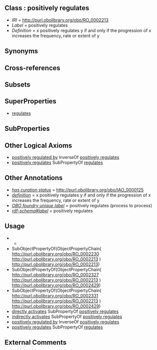 
## Class : positively regulates

 * *IRI* = http://purl.obolibrary.org/obo/RO_0002213
 * *Label* = positively regulates
 * *Definition* = x positively regulates y if and only if the progression of x increases the frequency, rate or extent of y

## Synonyms


## Cross-references


## Subsets


## SuperProperties

 * [regulates](../../RO/11/RO_0002211.md)

## SubProperties


## Other Logical Axioms

 * [positively regulated by](../../RO/36/RO_0002336.md) InverseOf [positively regulates](../../RO/13/RO_0002213.md)
 * [positively regulates](../../RO/13/RO_0002213.md) SubPropertyOf [regulates](../../RO/11/RO_0002211.md)

## Other Annotations

 * *[has curation status](../../IAO/14/IAO_0000114.md)* = http://purl.obolibrary.org/obo/IAO_0000125
 * *[definition](../../IAO/15/IAO_0000115.md)* = x positively regulates y if and only if the progression of x increases the frequency, rate or extent of y
 * *[OBO foundry unique label](../../IAO/89/IAO_0000589.md)* = positively regulates (process to process)
 * *[rdf-schema#label](../../el/rdf-schema#label.md)* = positively regulates

## Usage

 * -
 * SubObjectPropertyOf(ObjectPropertyChain( <http://purl.obolibrary.org/obo/RO_0002230> <http://purl.obolibrary.org/obo/RO_0002213> ) <http://purl.obolibrary.org/obo/RO_0002213>)
 * SubObjectPropertyOf(ObjectPropertyChain( <http://purl.obolibrary.org/obo/RO_0002327> <http://purl.obolibrary.org/obo/RO_0002213> ) <http://purl.obolibrary.org/obo/RO_0002429>)
 * SubObjectPropertyOf(ObjectPropertyChain( <http://purl.obolibrary.org/obo/RO_0002331> <http://purl.obolibrary.org/obo/RO_0002213> ) <http://purl.obolibrary.org/obo/RO_0002429>)
 * [directly activates](../../RO/06/RO_0002406.md) SubPropertyOf [positively regulates](../../RO/13/RO_0002213.md)
 * [indirectly activates](../../RO/07/RO_0002407.md) SubPropertyOf [positively regulates](../../RO/13/RO_0002213.md)
 * [positively regulated by](../../RO/36/RO_0002336.md) InverseOf [positively regulates](../../RO/13/RO_0002213.md)
 * [positively regulates](../../RO/13/RO_0002213.md) SubPropertyOf [regulates](../../RO/11/RO_0002211.md)

## External Comments

